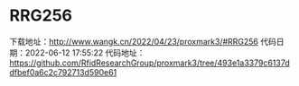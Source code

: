# RRG256
下载地址：http://www.wangk.cn/2022/04/23/proxmark3/#RRG256
代码日期：2022-06-12 17:55:22
代码地址：https://github.com/RfidResearchGroup/proxmark3/tree/493e1a3379c6137ddfbef0a6c2c792713d590e61
